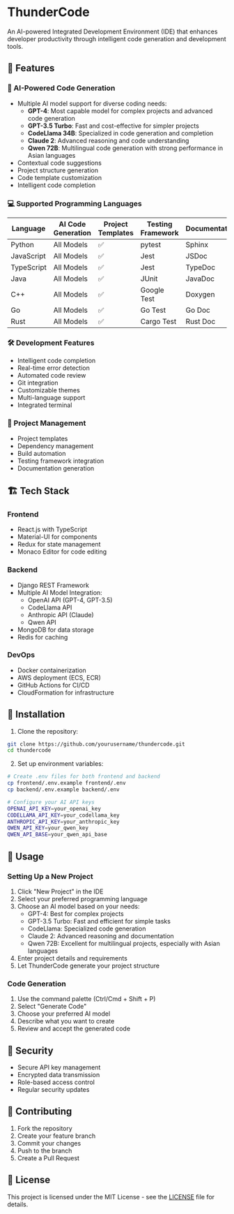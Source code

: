# ThunderCode

An AI-powered Integrated Development Environment (IDE) that enhances developer productivity through intelligent code generation and development tools.

## 🌟 Features

### 🤖 AI-Powered Code Generation
- Multiple AI model support for diverse coding needs:
  - **GPT-4**: Most capable model for complex projects and advanced code generation
  - **GPT-3.5 Turbo**: Fast and cost-effective for simpler projects
  - **CodeLlama 34B**: Specialized in code generation and completion
  - **Claude 2**: Advanced reasoning and code understanding
  - **Qwen 72B**: Multilingual code generation with strong performance in Asian languages
- Contextual code suggestions
- Project structure generation
- Code template customization
- Intelligent code completion

### 💻 Supported Programming Languages
| Language   | AI Code Generation | Project Templates | Testing Framework | Documentation |
|------------|-------------------|-------------------|-------------------|---------------|
| Python     | All Models        | ✅                | pytest           | Sphinx        |
| JavaScript | All Models        | ✅                | Jest             | JSDoc         |
| TypeScript | All Models        | ✅                | Jest             | TypeDoc       |
| Java       | All Models        | ✅                | JUnit            | JavaDoc       |
| C++        | All Models        | ✅                | Google Test      | Doxygen       |
| Go         | All Models        | ✅                | Go Test          | Go Doc        |
| Rust       | All Models        | ✅                | Cargo Test       | Rust Doc      |

### 🛠️ Development Features
- Intelligent code completion
- Real-time error detection
- Automated code review
- Git integration
- Customizable themes
- Multi-language support
- Integrated terminal

### 🚀 Project Management
- Project templates
- Dependency management
- Build automation
- Testing framework integration
- Documentation generation

## 🏗️ Tech Stack

### Frontend
- React.js with TypeScript
- Material-UI for components
- Redux for state management
- Monaco Editor for code editing

### Backend
- Django REST Framework
- Multiple AI Model Integration:
  - OpenAI API (GPT-4, GPT-3.5)
  - CodeLlama API
  - Anthropic API (Claude)
  - Qwen API
- MongoDB for data storage
- Redis for caching

### DevOps
- Docker containerization
- AWS deployment (ECS, ECR)
- GitHub Actions for CI/CD
- CloudFormation for infrastructure

## 🔧 Installation

1. Clone the repository:
```bash
git clone https://github.com/yourusername/thundercode.git
cd thundercode
```

2. Set up environment variables:
```bash
# Create .env files for both frontend and backend
cp frontend/.env.example frontend/.env
cp backend/.env.example backend/.env

# Configure your AI API keys
OPENAI_API_KEY=your_openai_key
CODELLAMA_API_KEY=your_codellama_key
ANTHROPIC_API_KEY=your_anthropic_key
QWEN_API_KEY=your_qwen_key
QWEN_API_BASE=your_qwen_api_base
```

## 🎯 Usage

### Setting Up a New Project
1. Click "New Project" in the IDE
2. Select your preferred programming language
3. Choose an AI model based on your needs:
   - GPT-4: Best for complex projects
   - GPT-3.5 Turbo: Fast and efficient for simple tasks
   - CodeLlama: Specialized code generation
   - Claude 2: Advanced reasoning and documentation
   - Qwen 72B: Excellent for multilingual projects, especially with Asian languages
4. Enter project details and requirements
5. Let ThunderCode generate your project structure

### Code Generation
1. Use the command palette (Ctrl/Cmd + Shift + P)
2. Select "Generate Code"
3. Choose your preferred AI model
4. Describe what you want to create
5. Review and accept the generated code

## 🔐 Security

- Secure API key management
- Encrypted data transmission
- Role-based access control
- Regular security updates

## 🤝 Contributing

1. Fork the repository
2. Create your feature branch
3. Commit your changes
4. Push to the branch
5. Create a Pull Request

## 📄 License

This project is licensed under the MIT License - see the [LICENSE](LICENSE) file for details.
